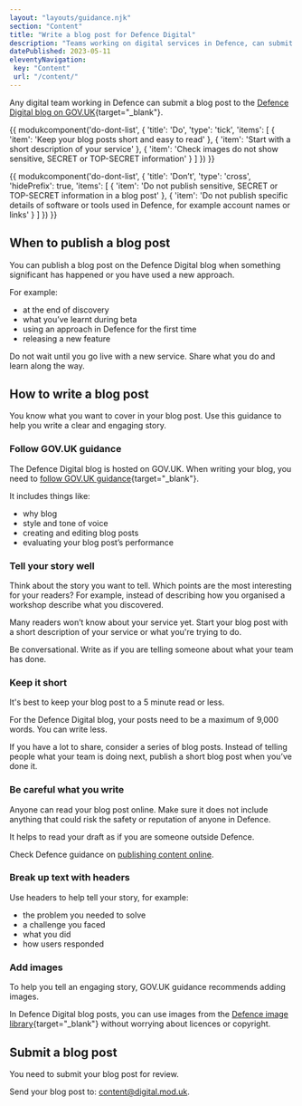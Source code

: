 ```yaml
---
layout: "layouts/guidance.njk"
section: "Content"
title: "Write a blog post for Defence Digital"
description: "Teams working on digital services in Defence, can submit a post to the Defence Digital blog. Check how to write and submit your blog post."
datePublished: 2023-05-11
eleventyNavigation:
 key: "Content"
 url: "/content/"
---
```



Any digital team working in Defence can submit a blog post to the [Defence Digital blog on GOV.UK](https://defencedigital.blog.gov.uk/){target="_blank"}.


{{ modukcomponent('do-dont-list', {
 'title': 'Do',
 'type': 'tick',
 'items': [
   {
     'item': 'Keep your blog posts short and easy to read'
   },
   {
     'item': 'Start with a short description of your service'
   },
   {
     'item': 'Check images do not show sensitive, SECRET or TOP-SECRET information'
   }
 ]
}) }}


{{ modukcomponent('do-dont-list', {
 'title': 'Don’t',
 'type': 'cross',
 'hidePrefix': true,
 'items': [
   {
     'item': 'Do not publish sensitive, SECRET or TOP-SECRET information in a blog post'
   },
   {
     'item': 'Do not publish specific details of software or tools used in Defence, for example account names or links'
   }
 ]
}) }}


## When to publish a blog post


You can publish a blog post on the Defence Digital blog when something significant has happened or you have used a new approach.


For example:


- at the end of discovery
- what you’ve learnt during beta
- using an approach in Defence for the first time
- releasing a new feature


Do not wait until you go live with a new service. Share what you do and learn along the way.


## How to write a blog post


You know what you want to cover in your blog post. Use this guidance to help you write a clear and engaging story.


### Follow GOV.UK guidance
 The Defence Digital blog is hosted on GOV.UK. When writing your blog, you need to [follow GOV.UK guidance](https://www.gov.uk/guidance/content-design/blogging){target="_blank"}.


It includes things like:


- why blog
- style and tone of voice
- creating and editing blog posts
- evaluating your blog post’s performance


### Tell your story well


Think about the story you want to tell. Which points are the most interesting for your readers? For example, instead of describing how you organised a workshop describe what you discovered.


Many readers won’t know about your service yet. Start your blog post with a short description of your service or what you're trying to do.


Be conversational. Write as if you are telling someone about what your team has done.


### Keep it short


It's best to keep your blog post to a 5 minute read or less.


For the Defence Digital blog, your posts need to be a maximum of 9,000 words. You can write less.


If you have a lot to share, consider a series of blog posts. Instead of telling people what your team is doing next, publish a short blog post when you’ve done it.


### Be careful what you write


Anyone can read your blog post online. Make sure it does not include anything that could risk the safety or reputation of anyone in Defence.


It helps to read your draft as if you are someone outside Defence.


Check Defence guidance on [publishing content online](/content/publishing-content-online/).



### Break up text with headers


Use headers to help tell your story, for example:


- the problem you needed to solve
- a challenge you faced
- what you did
- how users responded


### Add images


To help you tell an engaging story, GOV.UK guidance recommends adding images.


In Defence Digital blog posts, you can use images from the [Defence image library](https://www.defenceimagery.mod.uk/){target="_blank"} without worrying about licences or copyright.


## Submit a blog post


You need to submit your blog post for review.


Send your blog post to: [content@digital.mod.uk](mailto:content@digital.mod.uk?subject=Submit%20a%20blog%20post).
